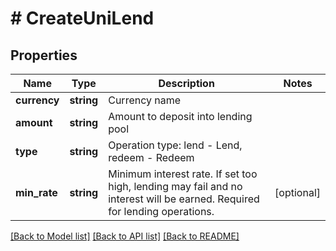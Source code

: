# # CreateUniLend

## Properties

Name | Type | Description | Notes
------------ | ------------- | ------------- | -------------
**currency** | **string** | Currency name | 
**amount** | **string** | Amount to deposit into lending pool | 
**type** | **string** | Operation type: lend - Lend, redeem - Redeem | 
**min_rate** | **string** | Minimum interest rate. If set too high, lending may fail and no interest will be earned. Required for lending operations. | [optional] 

[[Back to Model list]](../../README.md#documentation-for-models) [[Back to API list]](../../README.md#documentation-for-api-endpoints) [[Back to README]](../../README.md)
